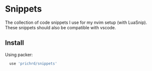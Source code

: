 # Snippets

The collection of code snippets I use for my nvim setup (with LuaSnip). These
snippets should also be compatible with vscode.

## Install

Using packer:
```lua
  use 'prichrd/snippets'
```
